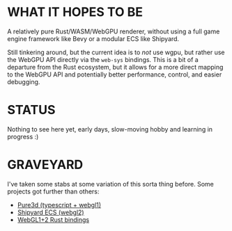 # WHAT IT HOPES TO BE 

A relatively pure Rust/WASM/WebGPU renderer, without using a full game engine framework like Bevy or a modular ECS like Shipyard.

Still tinkering around, but the current idea is to *not* use wgpu, but rather use the WebGPU API directly via the `web-sys` bindings. This is a bit of a departure from the Rust ecosystem, but it allows for a more direct mapping to the WebGPU API and potentially better performance, control, and easier debugging.

# STATUS

Nothing to see here yet, early days, slow-moving hobby and learning in progress :)

# GRAVEYARD

I've taken some stabs at some variation of this sorta thing before. Some projects got further than others:

* [Pure3d (typescript + webgl1)](https://github.com/dakom/pure3d-typescript)
* [Shipyard ECS (webgl2)](https://github.com/dakom/shipyard-webgl-renderer)
* [WebGL1+2 Rust bindings](https://github.com/dakom/awsm-web/tree/master/crate/src/webgl)
